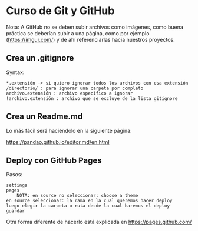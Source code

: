 

# Curso de Git y GitHub 

Nota: A GitHub no se deben subir archivos como imágenes, como buena práctica se deberían subir a una página, como por ejemplo (https://imgur.com/) y de ahí referenciarlas hacia nuestros proyectos.

## Crea un .gitignore

Syntax:

    *.extensión -> si quiero ignorar todos los archivos con esa extensión
    /directorio/ : para ignorar una carpeta por completo
    archivo.extensión : archivo específico a ignorar
    !archivo.extensión : archivo que se excluye de la lista gitignore

## Crea un Readme.md

Lo más fácil será haciéndolo en la siguiente página:

https://pandao.github.io/editor.md/en.html

## Deploy con GitHub Pages

Pasos:

    settings
    pages
        NOTA: en source no seleccionar: choose a theme
    en source seleccionar: la rama en la cual queremos hacer deploy
    luego elegir la carpeta o ruta desde la cual haremos el deploy
    guardar

Otra forma diferente de hacerlo está explicada en https://pages.github.com/

